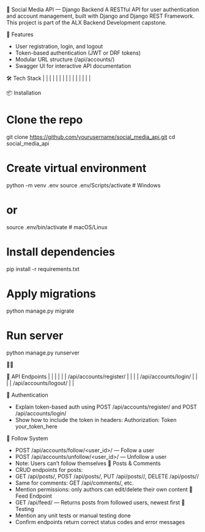 📘 Social Media API — Django Backend
A RESTful API for user authentication and account management, built with Django and Django REST Framework. This project is part of the ALX Backend Development capstone.

🚀 Features
- User registration, login, and logout
- Token-based authentication (JWT or DRF tokens)
- Modular URL structure (/api/accounts/)
- Swagger UI for interactive API documentation

🛠️ Tech Stack
|  |  | 
|  |  | 
|  |  | 
|  |  | 
|  |  | 



📦 Installation
# Clone the repo
git clone https://github.com/yourusername/social_media_api.git
cd social_media_api

# Create virtual environment
python -m venv .env
source .env/Scripts/activate  # Windows
# or
source .env/bin/activate      # macOS/Linux

# Install dependencies
pip install -r requirements.txt

# Apply migrations
python manage.py migrate

# Run server
python manage.py runserver



🔐 API Endpoints
|  |  |  | 
|  | /api/accounts/register/ |  | 
|  | /api/accounts/login/ |  | 
|  | /api/accounts/logout/ |  | 

🔐 Authentication
- Explain token-based auth using POST /api/accounts/register/ and POST /api/accounts/login/
- Show how to include the token in headers:
Authorization: Token your_token_here


👥 Follow System
- POST /api/accounts/follow/<user_id>/ — Follow a user
- POST /api/accounts/unfollow/<user_id>/ — Unfollow a user
- Note: Users can’t follow themselves
📝 Posts & Comments
- CRUD endpoints for posts:
- GET /api/posts/, POST /api/posts/, PUT /api/posts/<id>/, DELETE /api/posts/<id>/
- Same for comments: GET /api/comments/, etc.
- Mention permissions: only authors can edit/delete their own content
📰 Feed Endpoint
- GET /api/feed/ — Returns posts from followed users, newest first
🧪 Testing
- Mention any unit tests or manual testing done
- Confirm endpoints return correct status codes and error messages




